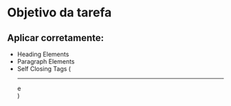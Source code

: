 # Objetivo da tarefa

## Aplicar corretamente:

*  Heading Elements
*  Paragraph Elements
*  Self Closing Tags ( <hr> e <br> )
